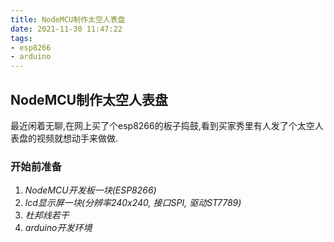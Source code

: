 ```yaml
---
title: NodeMCU制作太空人表盘
date: 2021-11-30 11:47:22
tags:
- esp8266
- arduino
---
```


## NodeMCU制作太空人表盘

最近闲着无聊,在网上买了个esp8266的板子捣鼓,看到买家秀里有人发了个太空人表盘的视频就想动手来做做.

### 开始前准备

1. *NodeMCU开发板一块(ESP8266)*
2. *lcd显示屏一块(分辨率240x240, 接口SPI, 驱动ST7789)*
3. *杜邦线若干*
4. *arduino开发环境*

